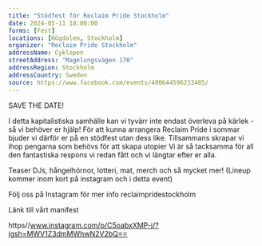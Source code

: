 ```yaml
---
title: "Stödfest för Reclaim Pride Stockholm"
date: 2024-05-11 18:00:00
forms: [Fest]
locations: [Högdalen, Stockholm]
organizer: "Reclaim Pride Stockholm"
addressName: Cyklopen
streetAddress: "Magelungsvägen 170"
addressRegion: Stockholm
addressCountry: Sweden
source: https://www.facebook.com/events/400644596233485/
---
```

SAVE THE DATE!


I detta kapitalistiska samhälle kan vi tyvärr inte endast överleva på kärlek - så vi behöver er hjälp! För att kunna arrangera Reclaim Pride i sommar bjuder vi därför er på en stödfest utan dess like. Tillsammans skrapar vi ihop pengarna som behövs för att skapa utopier Vi är så tacksamma för all den fantastiska respons vi redan fått och vi längtar efter er alla.

Teaser DJs, hångelhörnor, lotteri, mat, merch och så mycket mer!
(Lineup kommer inom kort på instagram och i detta event)

Följ oss på Instagram för mer info reclaimpridestockholm 

Länk till vårt manifest 

https//www.instagram.com/p/C5oabxXMP-j/?igsh=MWV1Z3dmMWhwN2V2bQ==